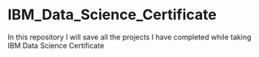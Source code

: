 # IBM_Data_Science_Certificate
In this repository I will save all the projects I have completed while taking IBM Data Science Certificate
